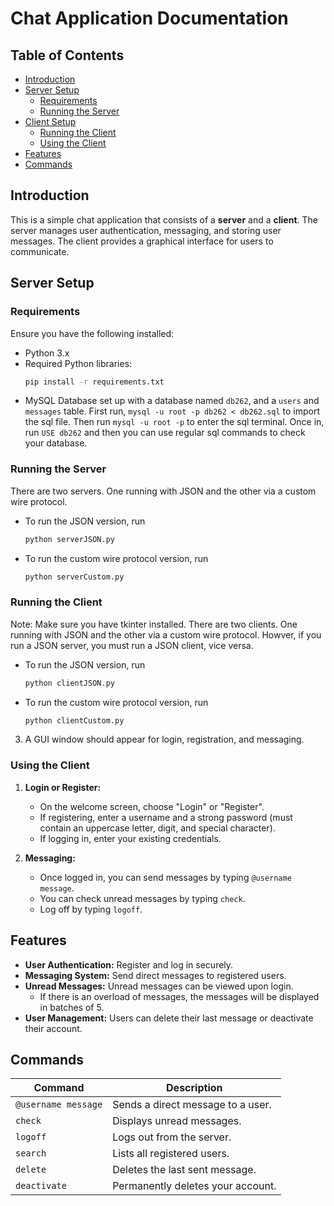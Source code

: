 # Chat Application Documentation

## Table of Contents
- [Introduction](#introduction)
- [Server Setup](#server-setup)
  - [Requirements](#requirements)
  - [Running the Server](#running-the-server)
- [Client Setup](#client-setup)
  - [Running the Client](#running-the-client)
  - [Using the Client](#using-the-client)
- [Features](#features)
- [Commands](#commands)

## Introduction
This is a simple chat application that consists of a **server** and a **client**. The server manages user authentication, messaging, and storing user messages. The client provides a graphical interface for users to communicate.

## Server Setup
### Requirements
Ensure you have the following installed:
- Python 3.x
- Required Python libraries:
  ```sh
  pip install -r requirements.txt
  ```
- MySQL Database set up with a database named `db262`, and a `users` and `messages` table. First run, `mysql -u root -p db262 < db262.sql`
  to import the sql file. Then run `mysql -u root -p` to enter the sql terminal. Once in, run `USE db262` and then you can use regular sql commands to check your database. 

### Running the Server
There are two servers. One running with JSON and the other via a custom wire protocol. 
-  To run the JSON version, run 
   ```sh
   python serverJSON.py
     ```
-  To run the custom wire protocol version, run 
   ```sh
   python serverCustom.py
   ```

### Running the Client
Note: Make sure you have tkinter installed. 
There are two clients. One running with JSON and the other via a custom wire protocol. 
Howver, if you run a JSON server, you must run a JSON client, vice versa.  
-  To run the JSON version, run 
   ```sh
   python clientJSON.py
     ```
-  To run the custom wire protocol version, run 
   ```sh
   python clientCustom.py
   ```
3. A GUI window should appear for login, registration, and messaging.

### Using the Client
1. **Login or Register:**
   - On the welcome screen, choose "Login" or "Register".
   - If registering, enter a username and a strong password (must contain an uppercase letter, digit, and special character).
   - If logging in, enter your existing credentials.

2. **Messaging:**
   - Once logged in, you can send messages by typing `@username message`.
   - You can check unread messages by typing `check`.
   - Log off by typing `logoff`.
   
## Features
- **User Authentication:** Register and log in securely.
- **Messaging System:** Send direct messages to registered users.
- **Unread Messages:** Unread messages can be viewed upon login. 
    - If there is an overload of messages, the messages will be displayed in batches of 5. 
- **User Management:** Users can delete their last message or deactivate their account.

## Commands
| Command           | Description |
|------------------|-------------|
| `@username message` | Sends a direct message to a user. |
| `check` | Displays unread messages. |
| `logoff` | Logs out from the server. |
| `search` | Lists all registered users. |
| `delete` | Deletes the last sent message. |
| `deactivate` | Permanently deletes your account. |
